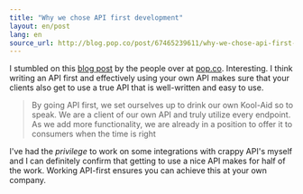 ```yaml
---
title: "Why we chose API first development"
layout: en/post
lang: en
source_url: http://blog.pop.co/post/67465239611/why-we-chose-api-first-development
---
```

I stumbled on this [blog post](http://blog.pop.co/post/67465239611/why-we-chose-api-first-development) by the people over at [pop.co](http://www.pop.co). Interesting. I think writing an API first and effectively using your own API makes sure that your clients also get to use a true API that is well-written and easy to use.

> By going API first, we set ourselves up to drink our own Kool-Aid so to speak. We are a client of our own API and truly utilize every endpoint. As we add more functionality, we are already in a position to offer it to consumers when the time is right

I've had the *privilege* to work on some integrations with crappy API's myself and I can definitely confirm that getting to use a nice API makes for half of the work. Working API-first ensures you can achieve this at your own company.